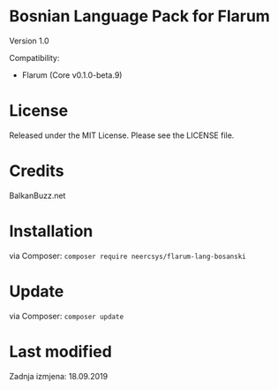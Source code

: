 # Bosnian Language Pack for Flarum 
Version 1.0

Compatibility:
- Flarum (Core v0.1.0-beta.9)

# License
Released under the MIT License. Please see the LICENSE file.

# Credits
BalkanBuzz.net

# Installation

via Composer: `composer require neercsys/flarum-lang-bosanski`

# Update

via Composer: `composer update`

# Last modified
Zadnja izmjena: 18.09.2019
